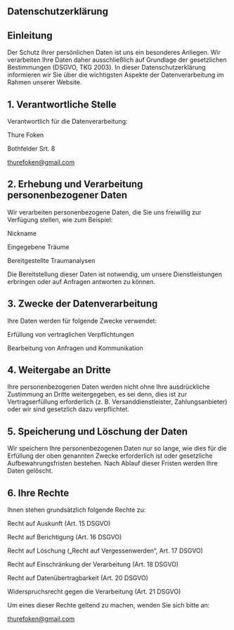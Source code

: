 <html>
<head>
</head>
<body>

## Datenschutzerklärung
## Einleitung
Der Schutz Ihrer persönlichen Daten ist uns ein besonderes Anliegen. Wir verarbeiten Ihre Daten daher ausschließlich auf Grundlage der gesetzlichen Bestimmungen (DSGVO, TKG 2003). In dieser Datenschutzerklärung informieren wir Sie über die wichtigsten Aspekte der Datenverarbeitung im Rahmen unserer Website.

## 1. Verantwortliche Stelle
Verantwortlich für die Datenverarbeitung:

Thure Foken

Bothfelder Srt. 8

thurefoken@gmail.com

## 2. Erhebung und Verarbeitung personenbezogener Daten
Wir verarbeiten personenbezogene Daten, die Sie uns freiwillig zur Verfügung stellen, wie zum Beispiel:

Nickname

Eingegebene Träume

Bereitgestellte Traumanalysen

Die Bereitstellung dieser Daten ist notwendig, um unsere Dienstleistungen erbringen oder auf Anfragen antworten zu können.

## 3. Zwecke der Datenverarbeitung
Ihre Daten werden für folgende Zwecke verwendet:

Erfüllung von vertraglichen Verpflichtungen

Bearbeitung von Anfragen und Kommunikation

## 4. Weitergabe an Dritte
Ihre personenbezogenen Daten werden nicht ohne Ihre ausdrückliche Zustimmung an Dritte weitergegeben, es sei denn, dies ist zur Vertragserfüllung erforderlich (z. B. Versanddienstleister, Zahlungsanbieter) oder wir sind gesetzlich dazu verpflichtet.

## 5. Speicherung und Löschung der Daten
Wir speichern Ihre personenbezogenen Daten nur so lange, wie dies für die Erfüllung der oben genannten Zwecke erforderlich ist oder gesetzliche Aufbewahrungsfristen bestehen. Nach Ablauf dieser Fristen werden Ihre Daten gelöscht.

## 6. Ihre Rechte
Ihnen stehen grundsätzlich folgende Rechte zu:

Recht auf Auskunft (Art. 15 DSGVO)

Recht auf Berichtigung (Art. 16 DSGVO)

Recht auf Löschung („Recht auf Vergessenwerden“, Art. 17 DSGVO)

Recht auf Einschränkung der Verarbeitung (Art. 18 DSGVO)

Recht auf Datenübertragbarkeit (Art. 20 DSGVO)

Widerspruchsrecht gegen die Verarbeitung (Art. 21 DSGVO)

Um eines dieser Rechte geltend zu machen, wenden Sie sich bitte an:

thurefoken@gmail.com

</body>
</html>
